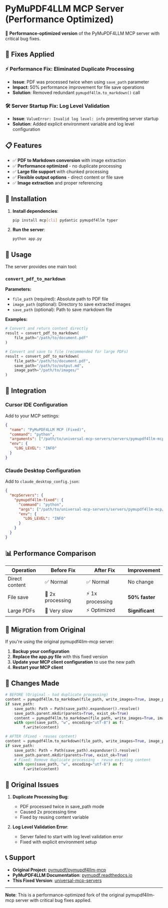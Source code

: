 # PyMuPDF4LLM MCP Server (Performance Optimized)

🚀 **Performance-optimized version** of the PyMuPDF4LLM MCP server with critical bug fixes.

## 🔧 Fixes Applied

### ⚡ Performance Fix: Eliminated Duplicate Processing
- **Issue**: PDF was processed twice when using `save_path` parameter
- **Impact**: 50% performance improvement for file save operations
- **Solution**: Removed redundant `pymupdf4llm.to_markdown()` call

### 🛠️ Server Startup Fix: Log Level Validation
- **Issue**: `ValueError: Invalid log level: info` preventing server startup
- **Solution**: Added explicit environment variable and log level configuration

## 📋 Features

- ✅ **PDF to Markdown conversion** with image extraction
- ✅ **Performance optimized** - no duplicate processing
- ✅ **Large file support** with chunked processing
- ✅ **Flexible output options** - direct content or file save
- ✅ **Image extraction** and proper referencing

## 🚀 Installation

1. **Install dependencies**:
   ```bash
   pip install mcp[cli] pydantic pymupdf4llm typer
   ```

2. **Run the server**:
   ```bash
   python app.py
   ```

## 📖 Usage

The server provides one main tool:

### `convert_pdf_to_markdown`

**Parameters:**
- `file_path` (required): Absolute path to PDF file
- `image_path` (optional): Directory to save extracted images
- `save_path` (optional): Path to save markdown file

**Examples:**

```python
# Convert and return content directly
result = convert_pdf_to_markdown(
    file_path="/path/to/document.pdf"
)

# Convert and save to file (recommended for large PDFs)
result = convert_pdf_to_markdown(
    file_path="/path/to/document.pdf",
    save_path="/path/to/output.md",
    image_path="/path/to/images/"
)
```

## 🎯 Integration

### Cursor IDE Configuration

Add to your MCP settings:

```json
{
  "name": "PyMuPDF4LLM MCP (Fixed)",
  "command": "python",
  "arguments": ["/path/to/universal-mcp-servers/servers/pymupdf4llm-mcp/app.py"],
  "env": {
    "LOG_LEVEL": "INFO"
  }
}
```

### Claude Desktop Configuration

Add to `claude_desktop_config.json`:

```json
{
  "mcpServers": {
    "pymupdf4llm-fixed": {
      "command": "python",
      "args": ["/path/to/universal-mcp-servers/servers/pymupdf4llm-mcp/app.py"],
      "env": {
        "LOG_LEVEL": "INFO"
      }
    }
  }
}
```

## 📊 Performance Comparison

| Operation | Before Fix | After Fix | Improvement |
|-----------|------------|-----------|-------------|
| Direct content | ✅ Normal | ✅ Normal | No change |
| File save | 🐌 2x processing | ⚡ 1x processing | **50% faster** |
| Large PDFs | 🐌 Very slow | ⚡ Optimized | **Significant** |

## 🔄 Migration from Original

If you're using the original pymupdf4llm-mcp server:

1. **Backup your configuration**
2. **Replace the app.py file** with this fixed version
3. **Update your MCP client configuration** to use the new path
4. **Restart your MCP client**

## 📝 Changes Made

```python
# BEFORE (Original - had duplicate processing)
content = pymupdf4llm.to_markdown(file_path, write_images=True, image_path=image_path.as_posix())
if save_path:
    save_path: Path = Path(save_path).expanduser().resolve()
    save_path.parent.mkdir(parents=True, exist_ok=True)
    content = pymupdf4llm.to_markdown(file_path, write_images=True, image_path=image_path.as_posix())  # DUPLICATE!
    with open(save_path, "w", encoding="utf-8") as f:
        f.write(content)

# AFTER (Fixed - reuses content)
content = pymupdf4llm.to_markdown(file_path, write_images=True, image_path=image_path.as_posix())
if save_path:
    save_path: Path = Path(save_path).expanduser().resolve()
    save_path.parent.mkdir(parents=True, exist_ok=True)
    # Fixed: Remove duplicate processing - reuse existing content
    with open(save_path, "w", encoding="utf-8") as f:
        f.write(content)
```

## 🐛 Original Issues

1. **Duplicate Processing Bug**: 
   - PDF processed twice in save_path mode
   - Caused 2x processing time
   - Fixed by reusing content variable

2. **Log Level Validation Error**:
   - Server failed to start with log level validation error
   - Fixed with explicit environment setup

## 📞 Support

- **Original Project**: [pymupdf/pymupdf4llm-mcp](https://github.com/pymupdf/pymupdf4llm-mcp)
- **PyMuPDF4LLM Documentation**: [pymupdf.readthedocs.io](https://pymupdf.readthedocs.io/en/latest/pymupdf4llm/)
- **This Fixed Version**: [universal-mcp-servers](https://github.com/Mgabr90/universal-mcp-servers)

---

**Note**: This is a performance-optimized fork of the original pymupdf4llm-mcp server with critical bug fixes applied.
